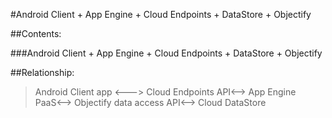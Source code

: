 #Android Client + App Engine + Cloud Endpoints + DataStore + Objectify

##Contents:

###Android Client + App Engine + Cloud Endpoints + DataStore + Objectify

##Relationship:

> Android Client app <---> Cloud Endpoints API<--> App Engine PaaS<--> Objectify data access API<--> Cloud DataStore